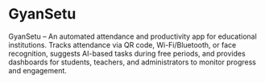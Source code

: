# GyanSetu
GyanSetu – An automated attendance and productivity app for educational institutions. Tracks attendance via QR code, Wi-Fi/Bluetooth, or face recognition, suggests AI-based tasks during free periods, and provides dashboards for students, teachers, and administrators to monitor progress and engagement.
